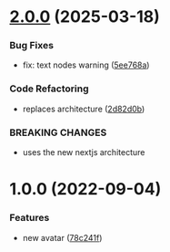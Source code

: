 # [2.0.0](https://github.com/robsonnatanael/millinks/compare/v1.0.0...v2.0.0) (2025-03-18)


### Bug Fixes

* fix: text nodes warning ([5ee768a](https://github.com/robsonnatanael/millinks/commit/5ee768a21c3fb78d1294412062b8e24d57c4dbd8))


### Code Refactoring

* replaces architecture ([2d82d0b](https://github.com/robsonnatanael/millinks/commit/2d82d0b1227aaafc260fd69804c81657330e57d8))


### BREAKING CHANGES

* uses the new nextjs architecture

# 1.0.0 (2022-09-04)


### Features

* new avatar ([78c241f](https://github.com/robsonnatanael/millinks/commit/78c241f73b6cd0002a1ae6d599445bd16a9d0250))
